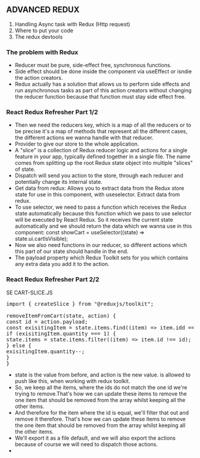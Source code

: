 ## ADVANCED REDUX

1. Handling Async task with Redux (Http request)
2. Where to put your code
3. The redux devtools

### The problem with Redux

- Reducer must be pure, side-effect free, synchronous functions.
- Side effect should be done inside the component via useEffect or isndie the action creators.
- Redux actually has a solution that allows us to perform side effects and run asynchronous tasks as part of this action creators without changing the reducer function because that function must stay side effect free.

### React Redux Refresher Part 1/2

- Then we need the reducers key, which is a map of all the reducers or to be precise it's a map of methods that represent all the different cases, the different actions we wanna handle with that reducer.
- Provider to give our store to the whole application.
- A "slice" is a collection of Redux reducer logic and actions for a single feature in your app, typically defined together in a single file. The name comes from splitting up the root Redux state object into multiple "slices" of state.
- Dispatch will send you action to the store, through each reducer and potentially change its internal state.
- Get data from redux: Allows you to extract data from the Redux store state for use in this component, with useselector. Extract data from redux.
- To use selector, we need to pass a function which receives the Redux state automatically because this function which we pass to use selector will be executed by React Redux. So it receives the current state automatically and we should return the data which we wanna use in this component: const showCart = useSelector((state) => state.ui.cartIsVisible);
- Now we also need functions in our reducer, so different actions which this part of our state should handle in the end.
- The payload property which Redux Toolkit sets for you which contains any extra data you add it to the action.

### React Redux Refresher Part 2/2

SE CART-SLICE.JS

<pre>
import { createSlice } from "@reduxjs/toolkit";

removeItemFromCart(state, action) {
const id = action.payload;
const exisitingItem = state.items.find((item) => item.idd == id);
if (exisitingItem.quantity === 1) {
state.items = state.items.filter((item) => item.id !== id);
} else {
exisitingItem.quantity--;
}
}
</pre>

- state is the value from before, and action is the new value. is allowed to push like this, when working with redux toolkit.
- So, we keep all the items, where the ids do not match the one id we're trying to remove.That's how we can update these items to remove the one item that should be removed from the array whilst keeping all the other items.
- And therefore for the item where the id is equal, we'll filter that out and remove it therefore. That's how we can update these items to remove the one item that should be removed from the array whilst keeping all the other items.
- We'll export it as a file default, and we will also export the actions because of course we will need to dispatch those actions.
-
